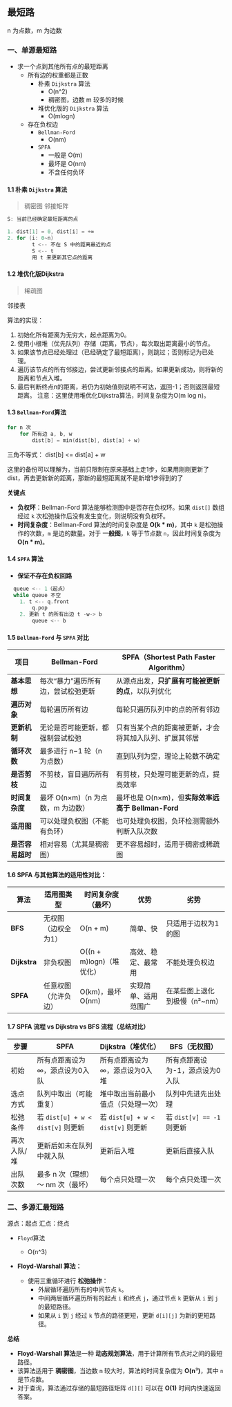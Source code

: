 
## 最短路

n 为点数，m 为边数

### 一、单源最短路

- 求一个点到其他所有点的最短距离
  - 所有边的权重都是正数
    - 朴素 `Dijkstra` 算法
      - O(n^2)
      - 稠密图，边数 m 较多的时候
    - 堆优化版的 `Dijkstra` 算法
      - O(mlogn)
  - 存在负权边
    - `Bellman-Ford`
      - O(nm)
    - `SPFA`
      - 一般是 O(m) 
      - 最坏是 O(nm)
      - 不含任何负环

#### 1.1 朴素 `Dijkstra` 算法

>稠密图
>邻接矩阵

```c
S: 当前已经确定最短距离的点

1. dist[1] = 0, dist[i] = +∞
2. for (i: 0~n)
        t <-- 不在 S 中的距离最近的点
        S <-- t
        用 t 来更新其它点的距离
```

#### 1.2 堆优化版Dijkstra

>稀疏图

邻接表

算法的实现：
1. 初始化所有距离为无穷大，起点距离为0。
2. 使用小根堆（优先队列）存储（距离，节点），每次取出距离最小的节点。
3. 如果该节点已经处理过（已经确定了最短距离），则跳过；否则标记为已处理。
4. 遍历该节点的所有邻接边，尝试更新邻接点的距离。如果更新成功，则将新的距离和节点入堆。
5. 最后判断终点n的距离，若仍为初始值则说明不可达，返回-1；否则返回最短距离。
注意：这里使用堆优化Dijkstra算法，时间复杂度为O(m log n)。


#### 1.3 `Bellman-Ford`算法

```c
for n 次
    for 所有边 a, b, w
        dist[b] = min(dist[b], dist[a] + w)
```

三角不等式：
    dist[b] <= dist[a] + w

这里的备份可以理解为，当前只限制在原来基础上走1步，如果用刚刚更新了 dist，再去更新新的距离，那新的最短距离就不是新增1步得到的了

**关键点**

- **负权环**：Bellman-Ford 算法能够检测图中是否存在负权环。如果 `dist[]` 数组经过 `k` 次松弛操作后没有发生变化，则说明没有负权环。
- **时间复杂度**：Bellman-Ford 算法的时间复杂度是 **O(k * m)**，其中 `k` 是松弛操作的次数，`m` 是边的数量。对于 **一般图**，`k` 等于节点数 `n`，因此时间复杂度为 **O(n * m)**。


#### 1.4 `SPFA` 算法

- **保证不存在负权回路**

```c
  queue <-- 1（起点）
  while queue 不空
    1. t <-- q.front
        q.pop
    2. 更新 t 的所有出边 t -w-> b
        queue <-- b

```

#### 1.5 `Bellman-Ford` 与 `SPFA` 对比

| 项目         | **Bellman-Ford**       | **SPFA（Shortest Path Faster Algorithm）** |
| ---------- | ---------------------- | ---------------------------------------- |
| **基本思想**   | 每次“暴力”遍历所有边，尝试松弛更新     | 从源点出发，**只扩展有可能被更新的点**，以队列优化              |
| **遍历对象**   | 每轮遍历所有边                | 每轮只遍历队列中的点的所有邻边                          |
| **更新机制**   | 无论是否可能更新，都强制尝试松弛       | 只有当某个点的距离被更新，才会将其加入队列、扩展其邻居              |
| **循环次数**   | 最多进行 n−1 轮（n 为点数）      | 直到队列为空，理论上轮数不确定                          |
| **是否剪枝**   | 不剪枝，盲目遍历所有边            | 有剪枝，只处理可能更新的点，提高效率                       |
| **时间复杂度**  | 最坏 O(n×m)（n 为点数，m 为边数） | 最坏也是 O(n×m)，但**实际效率远高于 Bellman-Ford**    |
| **适用图**    | 可以处理负权图（不能有负环）         | 也可处理负权图，负环检测需额外判断入队次数                    |
| **是否容易超时** | 相对容易（尤其是稠密图）           | 更不容易超时，适用于稠密或稀疏图                         |




#### 1.6 SPFA 与其他算法的适用性对比：

| 算法           | 适用图类型      | 时间复杂度（最坏）           | 优势         | 劣势                 |
| ------------ | ---------- | ------------------- | ---------- | ------------------ |
| **BFS**      | 无权图（边权全为1） | O(n + m)            | 简单、快       | 只适用于边权为1的图         |
| **Dijkstra** | 非负权图       | O((n + m)logn)（堆优化） | 高效、稳定、最常用  | 不能处理负权边            |
| **SPFA**     | 任意权图（允许负边） | O(km)，最坏O(nm)       | 实现简单、适用范围广 | 在某些图上退化到极慢（n²\~nm） |

#### 1.7 SPFA 流程 vs Dijkstra vs BFS 流程（总结对比）

| 步骤     | SPFA                          | Dijkstra（堆优化）                 | BFS（无权图）              |
| ------ | ----------------------------- | ----------------------------- | --------------------- |
| 初始     | 所有点距离设为∞，源点设为0入队              | 所有点距离设为∞，源点设为0入堆              | 所有点距离设为-1，源点设为0入队     |
| 选点方式   | 队列中取出（可能重复）                   | 堆中取出当前最小值点（只处理一次）             | 队列中先进先出处理             |
| 松弛条件   | 若 `dist[u] + w < dist[v]` 则更新 | 若 `dist[u] + w < dist[v]` 则更新 | 若 `dist[v] == -1` 则更新 |
| 再次入队/堆 | 更新后如未在队列中就入队                  | 更新后入堆                         | 更新后直接入队               |
| 出队次数   | 最多 n 次（理想）～ nm 次（最坏）          | 每个点只处理一次                      | 每个点只处理一次              |


### 二、多源汇最短路

源点：起点
汇点：终点

- `Floyd`算法
  - O(n^3)

- **Floyd-Warshall 算法：**
    
    - 使用三重循环进行 **松弛操作**：
        - 外层循环遍历所有的中间节点 `k`。
        - 中间两层循环遍历所有的起点 `i` 和终点 `j`，通过节点 `k` 更新从 `i` 到 `j` 的最短路径。
        - 如果从 `i` 到 `j` 经过 `k` 节点的路径更短，更新 `d[i][j]` 为新的更短路径。
      
      
**总结**
- **Floyd-Warshall 算法**是一种 **动态规划算法**，用于计算所有节点对之间的最短路径。
- 该算法适用于 **稠密图**，当边数 `m` 较大时，算法的时间复杂度为 **O(n³)**，其中 `n` 是节点数。
- 对于查询，算法通过存储的最短路径矩阵 `d[][]` 可以在 **O(1)** 时间内快速返回答案。